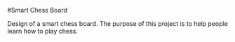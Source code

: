 #Smart Chess Board

Design of a smart chess board. The purpose of this project is to help people learn how to play chess. 
